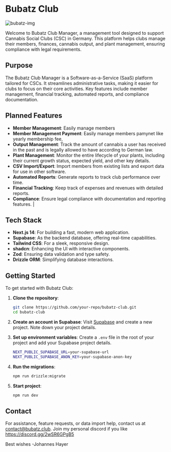 # Bubatz Club

![bubatz-img](https://pbs.twimg.com/profile_banners/1550078321303625740/1685367141/1500x500)

Welcome to Bubatz Club Manager, a management tool designed to support Cannabis Social Clubs (CSC) in Germany. This platform helps clubs manage their members, finances, cannabis output, and plant management, ensuring compliance with legal requirements.

## Purpose

The Bubatz Club Manager is a Software-as-a-Service (SaaS) platform tailored for CSCs. It streamlines administrative tasks, making it easier for clubs to focus on their core activities. Key features include member management, financial tracking, automated reports, and compliance documentation.

## Planned Features

- **Member Management**: Easily manage members
- **Member Management Payment**: Easily manage members pamynet like yearly membership fee,
- **Output Management**: Track the amount of cannabis a user has received in the past and is legally allowed to have according to German law.
- **Plant Management**: Monitor the entire lifecycle of your plants, including their current growth status, expected yield, and other key details.
- **CSV Import/Export**: Import members from existing lists and export data for use in other software.
- **Automated Reports**: Generate reports to track club performance over time.
- **Financial Tracking**: Keep track of expenses and revenues with detailed reports.
- **Compliance**: Ensure legal compliance with documentation and reporting features. |

## Tech Stack

- **Next.js 14**: For building a fast, modern web application.
- **Supabase**: As the backend database, offering real-time capabilities.
- **Tailwind CSS**: For a sleek, responsive design.
- **shadcn**: Enhancing the UI with interactive components.
- **Zod**: Ensuring data validation and type safety.
- **Drizzle ORM**: Simplifying database interactions.

## Getting Started

To get started with Bubatz Club:

1. **Clone the repository**:

   ```sh
   git clone https://github.com/your-repo/bubatz-club.git
   cd bubatz-club
   ```

2. **Create an account in Supabase**: Visit [Supabase](https://supabase.com) and create a new project. Note down your project details.

3. **Set up environment variables**: Create a `.env` file in the root of your project and add your Supabase project details.

   ```sh
   NEXT_PUBLIC_SUPABASE_URL=your-supabase-url
   NEXT_PUBLIC_SUPABASE_ANON_KEY=your-supabase-anon-key
   ```

4. **Run the migrations**:

   ```sh
   npm run drizzle:migrate
   ```

5. **Start project**:
   ```sh
   npm run dev
   ```

## Contact

For assistance, feature requests, or data import help, contact us at [contact@bubatz.club](mailto:contact@bubatz.club).
Join my personal discord if you like https://discord.gg/2wSR6GPgB5

Best wishes -Johannes Hayer
